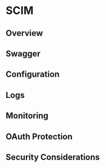 # SCIM

## Overview

## Swagger

## Configuration

## Logs

## Monitoring

## OAuth Protection

## Security Considerations
